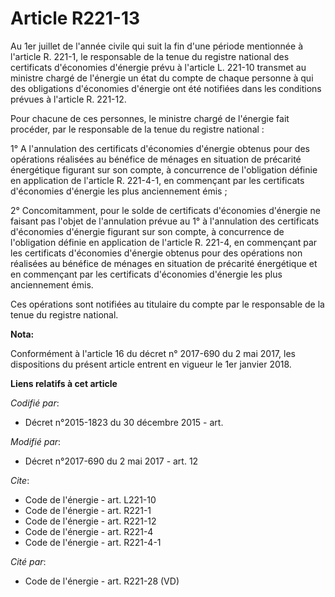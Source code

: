 # Article R221-13

Au 1er juillet de l'année civile qui suit la fin d'une période mentionnée à l'article R. 221-1, le responsable de la tenue du
registre national des certificats d'économies d'énergie prévu à l'article L. 221-10 transmet au ministre chargé de l'énergie
un état du compte de chaque personne à qui des obligations d'économies d'énergie ont été notifiées dans les conditions
prévues à l'article R. 221-12.

Pour chacune de ces personnes, le ministre chargé de l'énergie fait procéder, par le responsable de la tenue du registre
national :

1° A l'annulation des certificats d'économies d'énergie obtenus pour des opérations réalisées au bénéfice de ménages en
situation de précarité énergétique figurant sur son compte, à concurrence de l'obligation définie en application de l'article
R. 221-4-1, en commençant par les certificats d'économies d'énergie les plus anciennement émis ;

2° Concomitamment, pour le solde de certificats d'économies d'énergie ne faisant pas l'objet de l'annulation prévue au 1° à
l'annulation des certificats d'économies d'énergie figurant sur son compte, à concurrence de l'obligation définie en
application de l'article R. 221-4, en commençant par les certificats d'économies d'énergie obtenus pour des opérations non
réalisées au bénéfice de ménages en situation de précarité énergétique et en commençant par les certificats d'économies
d'énergie les plus anciennement émis.

Ces opérations sont notifiées au titulaire du compte par le responsable de la tenue du registre national.

**Nota:**

Conformément à l'article 16 du décret n° 2017-690 du 2 mai 2017, les dispositions du présent article entrent en vigueur le
1er janvier 2018.

**Liens relatifs à cet article**

_Codifié par_:

  - Décret n°2015-1823 du 30 décembre 2015 - art.

_Modifié par_:

  - Décret n°2017-690 du 2 mai 2017 - art. 12

_Cite_:

  - Code de l'énergie - art. L221-10
  - Code de l'énergie - art. R221-1
  - Code de l'énergie - art. R221-12
  - Code de l'énergie - art. R221-4
  - Code de l'énergie - art. R221-4-1

_Cité par_:

  - Code de l'énergie - art. R221-28 (VD)
